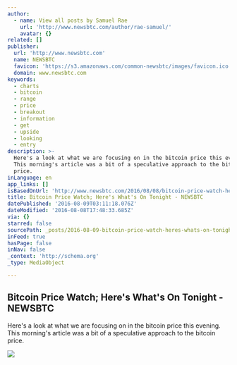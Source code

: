 ```yaml
---
author:
  - name: View all posts by Samuel Rae
    url: 'http://www.newsbtc.com/author/rae-samuel/'
    avatar: {}
related: []
publisher:
  url: 'http://www.newsbtc.com'
  name: NEWSBTC
  favicon: 'https://s3.amazonaws.com/common-newsbtc/images/favicon.ico'
  domain: www.newsbtc.com
keywords:
  - charts
  - bitcoin
  - range
  - price
  - breakout
  - information
  - get
  - upside
  - looking
  - entry
description: >-
  Here's a look at what we are focusing on in the bitcoin price this evening.
  This morning's article was a bit of a speculative approach to the bitcoin
  price.
inLanguage: en
app_links: []
isBasedOnUrl: 'http://www.newsbtc.com/2016/08/08/bitcoin-price-watch-heres-whats-tonight-2-5/'
title: Bitcoin Price Watch; Here's What's On Tonight - NEWSBTC
datePublished: '2016-08-09T03:11:18.076Z'
dateModified: '2016-08-08T17:48:33.685Z'
via: {}
starred: false
sourcePath: _posts/2016-08-09-bitcoin-price-watch-heres-whats-on-tonight-newsbtc.md
inFeed: true
hasPage: false
inNav: false
_context: 'http://schema.org'
_type: MediaObject

---
```

<article style=""><h1>Bitcoin Price Watch; Here's What's On Tonight - NEWSBTC</h1><p>Here's a look at what we are focusing on in the bitcoin price this evening. This morning's article was a bit of a speculative approach to the bitcoin price.</p><img src="http://s3.amazonaws.com/main-newsbtc-images/2016/08/08181730/Screen-Shot-2016-08-08-at-19.09.29.png" /></article>